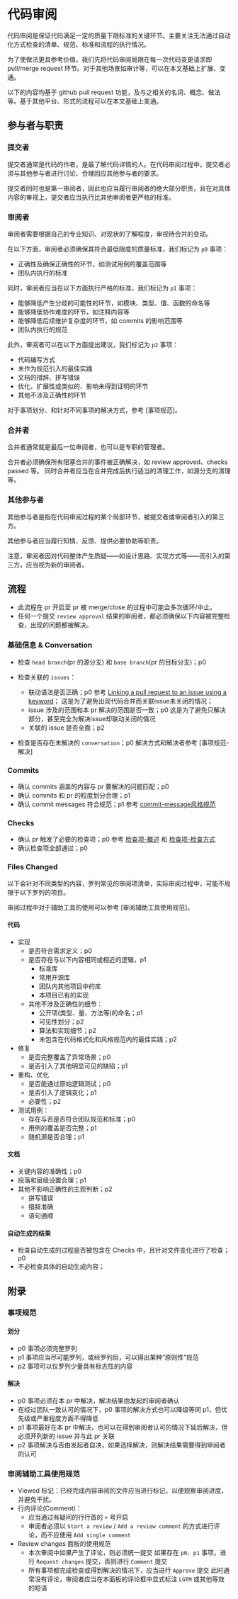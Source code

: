 # 代码审阅
代码审阅是保证代码满足一定的质量下限标准的关键环节。主要关注无法通过自动化方式检查的清单、规范、标准和流程的执行情况。

为了使做法更具参考价值，我们先将代码审阅局限在每一次代码变更请求即 pull/merge request 环节。对于其他场景如审计等，可以在本文基础上扩展、变通。

以下的内容均基于 github pull request 功能，及与之相关的名词、概念、做法等。基于其他平台、形式的流程可以在本文基础上变通。

## 参与者与职责
### 提交者
提交者通常是代码的作者，是最了解代码详情的人。在代码审阅过程中，提交者必须与其他参与者进行讨论、合理回应其他参与者的要求。

提交者同时也是第一审阅者，因此也应当履行审阅者的绝大部分职责，且在对具体内容的审视上，提交者应当执行比其他审阅者更严格的标准。

### 审阅者
审阅者需要根据自己的专业知识、对现状的了解程度，审视待合并的变动。

在以下方面，审阅者必须确保其符合最低限度的质量标准，我们标记为 `p0` 事项：
- 正确性及确保正确性的环节，如测试用例的覆盖范围等
- 团队内执行的标准

同时，审阅者应当在以下方面执行严格的标准，我们标记为 `p1` 事项：
- 能够降低产生分歧的可能性的环节，如模块、类型、值、函数的命名等
- 能够降低协作难度的环节，如注释内容等
- 能够降低后续维护复杂度的环节，如 commits 的影响范围等
- 团队内执行的规范

此外，审阅者可以在以下方面提出建议，我们标记为 `p2` 事项：
- 代码编写方式
- 未作为规范引入的最佳实践
- 文档的措辞、拼写错误
- 优化、扩展性或类似的、影响未得到证明的环节
- 其他不涉及正确性的环节

对于事项划分、和针对不同事项的解决方式，参考 [事项规范]。

### 合并者
合并者通常就是最后一位审阅者，也可以是专职的管理者。

合并者必须确保所有阻塞合并的事件被正确解决，如 review approved、checks passed 等。
同时合并者应当在合并完成后执行适当的清理工作，如源分支的清理等。


### 其他参与者
其他参与者是指在代码审阅过程的某个局部环节，被提交者或审阅者引入的第三方。

其他参与者应当履行知情、反馈、提供必要协助等职责。

注意，审阅者因对代码整体产生质疑——如设计思路、实现方式等——而引入的第三方，应当视为新的审阅者。


## 流程
- 此流程在 pr 开启至 pr 被 merge/close 的过程中可能会多次循环/中止。
- 任何一个提交 `review approval` 结果的审阅者，都必须确保以下内容被完整检查，出现的问题都被解决。

### 基础信息 & Conversation
- 检查 `head branch`(pr 的源分支) 和 `base branch`(pr 的目标分支)；p0
- 检查关联的 `issues`：
  - 联动语法是否正确；p0
    参考 [Linking a pull request to an issue using a keyword](https://docs.github.com/en/issues/tracking-your-work-with-issues/linking-a-pull-request-to-an-issue#linking-a-pull-request-to-an-issue-using-a-keyword)；
	这是为了避免出现代码合并而关联issue未关闭的情况；
  - issue 涉及的范围和本 pr 解决的范围是否一致；p0
    这是为了避免只解决部分，甚至完全为解决issue却联动关闭的情况
  - 关联的 issue 是否全面；p2

- 检查是否存在未解决的 `conversation`；p0
  解决方式和解决者参考 [事项规范-解决]

### Commits
- 确认 commits 涵盖的内容与 pr 要解决的问题匹配；p0
- 确认 commits 和 pr 的粒度划分合理；p1
- 确认 commit messages 符合规范；p1
  参考 [commit-message风格规范](./git使用/commit-message风格规范.md)


### Checks
- 确认 pr 触发了必要的检查项；p0
  参考 [检查项-概述](./代码库/检查项/检查方式.md) 和 [检查项-检查方式](./代码库/检查项/检查方式.md)
- 确认检查项全部通过；p0

### Files Changed

以下会针对不同类型的内容，罗列常见的审阅项清单，实际审阅过程中，可能不局限于以下罗列的项目。

审阅过程中对于辅助工具的使用可以参考 [审阅辅助工具使用规范]。

#### 代码

- 实现
  - 是否符合需求定义；p0
  - 是否存在与以下内容相同或相近的逻辑，p1
    - 标准库
	- 常用开源库
	- 团队内其他项目中的库
	- 本项目已有的实现
  - 其他不涉及正确性的细节：
    - 公开项(类型、量、方法等)的命名；p1
    - 可见性划分；p2
	- 算法和实现细节；p2
	- 未包含在代码格式化和风格规范内的最佳实践；p2
- 修复
  - 是否完整覆盖了异常场景；p0
  - 是否引入了其他明显可见的缺陷；p1
- 重构、优化
  - 是否能通过原始逻辑测试；p0
  - 是否引入了逻辑变化；p1
  - 必要性；p2
- 测试用例：
  - 存在与否是否符合团队规范和标准；p0
  - 用例的覆盖是否完整；p1
  - 随机源是否合理；p1

#### 文档
- 关键内容的准确性；p0
- 段落和层级设置合理；p1
- 其他不影响正确性的主观判断；p2
  - 拼写错误
  - 措辞准确
  - 语句通顺

#### 自动生成的结果
- 检查自动生成的过程是否被包含在 Checks 中，且针对文件变化进行了检查；p0
- 不必检查具体的自动生成内容；


## 附录

### 事项规范

#### 划分
- p0 事项必须完整罗列
- p1 事项应当尽可能罗列，或经罗列后，可以得出某种“原则性”规范
- p2 事项可以仅罗列少量具有标志性的内容

#### 解决
- p0 事项必须在本 pr 中解决，解决结果由发起的审阅者确认
- 在经过团队一致认可的情况下，p0 事项的解决方式也可以降级等同 p1，但优先级或严重程度方面不得降低
- p1 事项最好在本 pr 中解决，也可以在得到审阅者认可的情况下延后解决，但必须开列新的 issue 并与此 pr 关联
- p2 事项解决与否由发起者自决，如果选择解决，则解决结果需要得到审阅者的认可

### 审阅辅助工具使用规范
- Viewed 标记：已经完成内容审阅的文件应当进行标记，以便观察审阅进度，并避免干扰。
- 行内评论(Comment)：
  - 应当通过有疑问的行行首的 `+` 号开启
  - 审阅者必须以 `Start a review` / `Add a review comment` 的方式进行评论，而不应使用 `Add single comment`
- Review changes 面板的使用规范
  - 本次审阅中如果产生了评论，则必须统一提交
    如果存在 `p0`、`p1` 事项，进行 `Request changes` 提交，否则进行 `Comment` 提交
  - 所有事项都完成检查或得到解决的情况下，应当进行 `Approve` 提交
    此时通常没有评论，审阅者应当在本面板的评论框中显式标注 `LGTM` 或其他等效的短语
